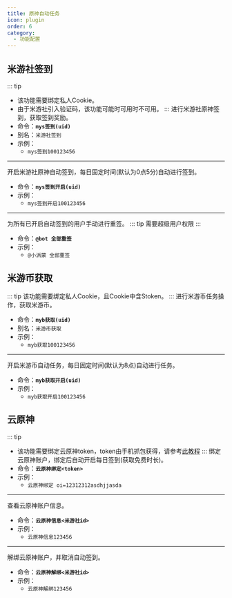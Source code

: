 ```yaml
---
title: 原神自动任务
icon: plugin
order: 6
category:
  - 功能配置
---
```


## 米游社签到
::: tip
- 该功能需要绑定私人Cookie。
- 由于米游社引入验证码，该功能可能时可用时不可用。
:::
进行米游社原神签到，获取签到奖励。
- 命令：**`mys签到(uid)`**
- 别名：`米游社签到`
- 示例：
  - `mys签到100123456`
---
开启米游社原神自动签到，每日固定时间(默认为0点5分)自动进行签到。
- 命令：**`mys签到开启(uid)`**
- 示例：
  - `mys签到开启100123456`
---
为所有已开启自动签到的用户手动进行重签。
::: tip 需要超级用户权限
:::
- 命令：**`@bot 全部重签`**
- 示例：
  - `@小派蒙 全部重签`

## 米游币获取
::: tip 该功能需要绑定私人Cookie，且Cookie中含Stoken。
:::
进行米游币任务操作，获取米游币。
- 命令：**`myb获取(uid)`**
- 别名：`米游币获取`
- 示例：
  - `myb获取100123456`
---
开启米游币自动任务，每日固定时间(默认为8点)自动进行任务。
- 命令：**`myb获取开启(uid)`**
- 示例：
  - `myb获取开启100123456`

## 云原神
::: tip
- 该功能需要绑定云原神token，token由手机抓包获得，请参考[此教程](https://blog.ethreal.cn/archives/yysgettoken)
  :::
绑定云原神账户，绑定后自动开启每日签到(获取免费时长)。
- 命令：**`云原神绑定<token>`**
- 示例：
  - `云原神绑定 oi=12312312asdhjjasda`
---
查看云原神账户信息。
- 命令：**`云原神信息<米游社id>`**
- 示例：
  - `云原神信息123456`
---
解绑云原神账户，并取消自动签到。
- 命令：**`云原神解绑<米游社id>`**
- 示例：
  - `云原神解绑123456`